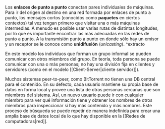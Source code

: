 Los **enlaces de punto a punto** conectan pares individuales de máquinas. Para ir del origen al destino en una red formada por enlaces de punto a punto, los mensajes cortos (conocidos como **paquetes** en ciertos contextos) tal vez tengan primero que visitar una o más máquinas intermedias. A menudo es posible usar varias rutas de distintas longitudes, por lo que es importante encontrar las más adecuadas en las redes de punto a punto. A la transmisión punto a punto en donde sólo hay un emisor y un receptor se le conoce como **unidifusión** (*unicasting*). ^extracto

En este modelo los individuos que forman un grupo informal se pueden comunicar con otros miembros del grupo. En teoría, toda persona se puede comunicar con una o más personas; no hay una división fija en clientes y servidores (como en el modelo [[Client-Server|cliente servidor]]).

Muchos sistemas peer-to-peer, como BitTorrent no tienen una DB central para el contenido. En su defecto, cada usuario mantiene su propia base de datos en forma local y provee una lista de otras personas cercanas que son miembros del sistema. Así, un nuevo usuario puede ir con cualquier miembro para ver qué información tiene y obtener los nombres de otros miembros para inspeccionar si hay más contenido y más nombres. Este proceso de búsqueda se puede repetir de manera indefinida para crear una amplia base de datos local de lo que hay disponible en la [[Redes de computadoras|red]].